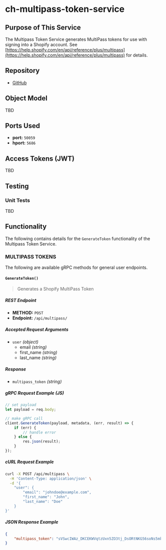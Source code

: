 # ch-multipass-token-service

## Purpose of This Service

The Multipass Token Service generates MultiPass tokens for use with signing into a Shopify account. See [https://help.shopify.com/en/api/reference/plus/multipass](https://help.shopify.com/en/api/reference/plus/multipass) for details.

## Repository
* [GitHub](https://github.com/stdev/ch-multipass-token-service)

## Object Model

TBD

## Ports Used
- **port:** `50059`
- **hport:** `5686`

## Access Tokens (JWT)

TBD

## Testing

### Unit Tests

TBD

## Functionality

The following contains details for the `GenerateToken` functionality of the Multipass Token Service.

### MULTIPASS TOKENS

The following are available gRPC methods for general user endpoints.

#### `GenerateToken()`
> Generates a Shopify MultiPass Token

##### REST Endpoint
- **METHOD:** `POST`
- **Endpoint:** `/api/multipass/`

##### Accepted Request Arguments
- `user` _(object)_
	- email _(string)_
	- first_name _(string)_
	- last_name _(string)_

##### Response
- `multipass_token` _(string)_

##### gRPC Request Example (JS)
```js
// set payload
let payload = req.body;

// make gRPC call
client.GenerateToken(payload, metadata, (err, result) => {
	if (err) {
		// handle error
	} else {
		res.json(result);
	}
});
```

##### cURL Request Example

```bash
curl -X POST /api/multipass \
  -H 'Content-Type: application/json' \
  -d '{
	"user": {
		"email": "johndoe@example.com",
		"first_name": "John",
		"last_name": "Doe"
	}
}'
```
##### JSON Response Example

```json
{
    "multipass_token": "sVSwcIWAz_DKCEKWVqtzUxn5ZO3tj_DsORtNKG56soNs5mk5tIStJqIBwobSd6DQzBBj7Q9pZWDmiVHLBwWbPq8d3bcfrMF8uk_rapZGlMUF4Hhed-Iwq2d5y2i1Vl5VU3lHKmVtZJro52yXEboYxjTCZoBnM5d959k_A4LeWS6G6xHLmMzMNTnuN1v8QSU8z-V7QDY8AL6WYGLT_n8Pyg=="
}
```